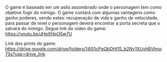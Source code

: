 O game é baseado em um asilo assombrado onde o personagem tem como objetivo fugir do inimigo.
O game contará com algumas vantagens como ganho poderes, sendo estes: recuperação de vida e ganho de velocidade, para passar de nível o personagem deverá encontrar a porta secreta que o salvará do inimigo. 
Segue link do vídeo do game:
https://youtu.be/JHpXHpO5w7U

Link dos prints do game:
https://drive.google.com/drive/folders/14i51cPgQbDHj1S_b2Nv1XUvhBVhno7Ss?usp=drive_link
